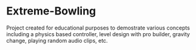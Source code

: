 # Extreme-Bowling
Project created for educational purposes to demostrate various concepts including a physics based controller, level design with pro builder, gravity change, playing random audio clips, etc.
